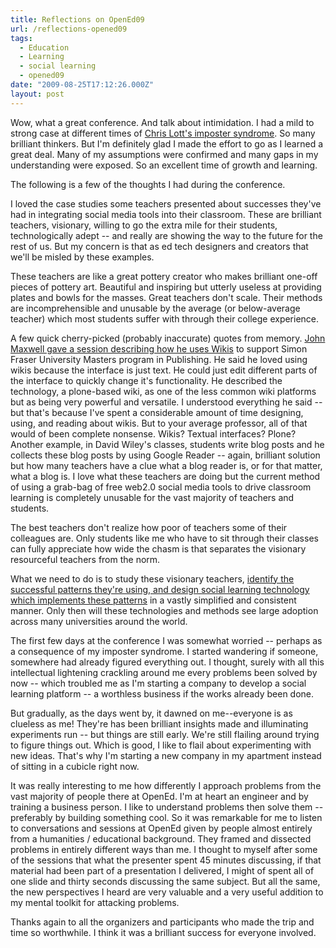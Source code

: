 ```yaml
---
title: Reflections on OpenEd09
url: /reflections-opened09
tags:
  - Education
  - Learning
  - social learning
  - opened09
date: "2009-08-25T17:12:26.000Z"
layout: post
---
```


Wow, what a great conference. And talk about intimidation. I had a mild to strong case at different times of [Chris Lott's imposter syndrome][0]. So many brilliant thinkers. But I'm definitely glad I made the effort to go as I learned a great deal. Many of my assumptions were confirmed and many gaps in my understanding were exposed. So an excellent time of growth and learning.  

  

The following is a few of the thoughts I had during the conference.  

  

I loved the case studies some teachers presented about successes they've had in integrating social media tools into their classroom. These are brilliant teachers, visionary, willing to go the extra mile for their students, technologically adept -- and really are showing the way to the future for the rest of us. But my concern is that as ed tech designers and creators that we'll be misled by these examples.  

  

These teachers are like a great pottery creator who makes brilliant one-off pieces of pottery art. Beautiful and inspiring but utterly useless at providing plates and bowls for the masses. Great teachers don't scale. Their methods are incomprehensible and unusable by the average (or below-average teacher) which most students suffer with through their college experience.  

  

A few quick cherry-picked (probably inaccurate) quotes from memory. [John Maxwell gave a session describing how he uses Wikis][1] to support Simon Fraser University Masters program in Publishing. He said he loved using wikis because the interface is just text. He could just edit different parts of the interface to quickly change it's functionality. He described the technology, a plone-based wiki, as one of the less common wiki platforms but as being very powerful and versatile. I understood everything he said -- but that's because I've spent a considerable amount of time designing, using, and reading about wikis. But to your average professor, all of that would of been complete nonsense. Wikis? Textual interfaces? Plone? Another example, in David Wiley's classes, students write blog posts and he collects these blog posts by using Google Reader -- again, brilliant solution but how many teachers have a clue what a blog reader is, or for that matter, what a blog is. I love what these teachers are doing but the current method of using a grab-bag of free web2.0 social media tools to drive classroom learning is completely unusable for the vast majority of teachers and students.   

  

The best teachers don't realize how poor of teachers some of their colleagues are. Only students like me who have to sit through their classes can fully appreciate how wide the chasm is that separates the visionary resourceful teachers from the norm.  

  

What we need to do is to study these visionary teachers, [identify the successful patterns they're using, and design social learning technology which implements these patterns][2] in a vastly simplified and consistent manner. Only then will these technologies and methods see large adoption across many universities around the world.  

  

The first few days at the conference I was somewhat worried -- perhaps as a consequence of my imposter syndrome. I started wandering if someone, somewhere had already figured everything out. I thought, surely with all this intellectual lightening crackling around me every problems been solved by now -- which troubled me as I'm starting a company to develop a social learning platform -- a worthless business if the works already been done.   

  

But gradually, as the days went by, it dawned on me--everyone is as clueless as me! They're has been brilliant insights made and illuminating experiments run -- but things are still early. We're still flailing around trying to figure things out. Which is good, I like to flail about experimenting with new ideas. That's why I'm starting a new company in my apartment instead of sitting in a cubicle right now.  

  

It was really interesting to me how differently I approach problems from the vast majority of people there at OpenEd. I'm at heart an engineer and by training a business person. I like to understand problems then solve them -- preferably by building something cool. So it was remarkable for me to listen to conversations and sessions at OpenEd given by people almost entirely from a humanities / educational background. They framed and dissected problems in entirely different ways than me. I thought to myself after some of the sessions that what the presenter spent 45 minutes discussing, if that material had been part of a presentation I delivered, I might of spent all of one slide and thirty seconds discussing the same subject. But all the same, the new perspectives I heard are very valuable and a very useful addition to my mental toolkit for attacking problems.  

  

Thanks again to all the organizers and participants who made the trip and time so worthwhile. I think it was a brilliant success for everyone involved.

[0]: http://www.darcynorman.net/2009/08/20/on-the-open-education-experience/#comment-195623
[1]: http://openedconference.org/archives/549
[2]: /presentation-opened-2009